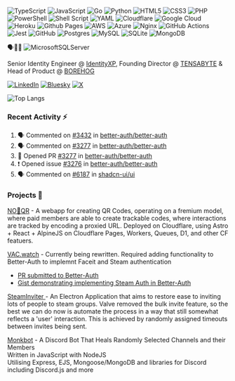![TypeScript](https://img.shields.io/badge/TypeScript-3178C6.svg?style=for-the-badge&logo=TypeScript&logoColor=white)
![JavaScript](https://img.shields.io/badge/javascript-%23323330.svg?style=for-the-badge&logo=javascript&logoColor=%23F7DF1E)
![Go](https://img.shields.io/badge/go-%2300ADD8.svg?style=for-the-badge&logo=go&logoColor=white)
![Python](https://img.shields.io/badge/python-3670A0?style=for-the-badge&logo=python&logoColor=ffdd54)
![HTML5](https://img.shields.io/badge/html5-%23E34F26.svg?style=for-the-badge&logo=html5&logoColor=white)
![CSS3](https://img.shields.io/badge/css3-%231572B6.svg?style=for-the-badge&logo=css3&logoColor=white)
![PHP](https://img.shields.io/badge/php-%23777BB4.svg?style=for-the-badge&logo=php&logoColor=white)
![PowerShell](https://img.shields.io/badge/PowerShell-%235391FE.svg?style=for-the-badge&logo=powershell&logoColor=white)
![Shell Script](https://img.shields.io/badge/shell_script-%23121011.svg?style=for-the-badge&logo=gnu-bash&logoColor=white)
![YAML](https://img.shields.io/badge/yaml-%23ffffff.svg?style=for-the-badge&logo=yaml&logoColor=151515)
![Cloudflare](https://img.shields.io/badge/Cloudflare-F38020?style=for-the-badge&logo=Cloudflare&logoColor=white)
![Google Cloud](https://img.shields.io/badge/GoogleCloud-%234285F4.svg?style=for-the-badge&logo=google-cloud&logoColor=white)
![Heroku](https://img.shields.io/badge/heroku-%23430098.svg?style=for-the-badge&logo=heroku&logoColor=white)
![Github Pages](https://img.shields.io/badge/github%20pages-121013?style=for-the-badge&logo=github&logoColor=white)
![AWS](https://img.shields.io/badge/AWS-%23FF9900.svg?style=for-the-badge&logo=amazon-aws&logoColor=white)
![Azure](https://img.shields.io/badge/azure-%230072C6.svg?style=for-the-badge&logo=microsoftazure&logoColor=white)
![Nginx](https://img.shields.io/badge/nginx-%23009639.svg?style=for-the-badge&logo=nginx&logoColor=white)
![GitHub Actions](https://img.shields.io/badge/github%20actions-%232671E5.svg?style=for-the-badge&logo=githubactions&logoColor=white)
![Jest](https://img.shields.io/badge/-jest-%23C21325?style=for-the-badge&logo=jest&logoColor=white)
![GitHub](https://img.shields.io/badge/github-%23121011.svg?style=for-the-badge&logo=github&logoColor=white)
![Postgres](https://img.shields.io/badge/postgres-%23316192.svg?style=for-the-badge&logo=postgresql&logoColor=white)
![MySQL](https://img.shields.io/badge/mysql-4479A1.svg?style=for-the-badge&logo=mysql&logoColor=white)
![SQLite](https://img.shields.io/badge/sqlite-%2307405e.svg?style=for-the-badge&logo=sqlite&logoColor=white)
![MongoDB](https://img.shields.io/badge/MongoDB-%234ea94b.svg?style=for-the-badge&logo=mongodb&logoColor=white)

🗣️🖕🏼 ![MicrosoftSQLServer](https://img.shields.io/badge/Microsoft%20SQL%20Server-CC2927?style=for-the-badge&logo=microsoft%20sql%20server&logoColor=white)


Senior Identity Engineer @ [IdentityXP](https://identityxp.com), Founding Director @ [TENSABYTE](https://tensabyte.com.au) & Head of Product @ [BOREHOG](https://borehog.net/)

[![LinkedIn](https://img.shields.io/badge/linkedin-%230077B5.svg?style=for-the-badge&logo=linkedin&logoColor=white)](https://www.linkedin.com/in/whats-a-mattr/)
[![Bluesky](https://img.shields.io/badge/BlueSky-darkblue?style=for-the-badge&logoColor=white&logo=bluesky)](https://bsky.app/profile/whatsamattr.dev)
[![X](https://img.shields.io/badge/X-%23000000.svg?style=for-the-badge&logo=X&logoColor=white)](https://x.com/MattasaurusRuss)



![Top Langs](https://github-readme-stats.vercel.app/api/top-langs/?username=Whats-A-MattR&layout=compact&theme=dracula)

### Recent Activity ⚡️
<!--START_SECTION:activity-->
1. 🗣 Commented on [#3432](https://github.com/better-auth/better-auth/pull/3432#issuecomment-3238809980) in [better-auth/better-auth](https://github.com/better-auth/better-auth)
2. 🗣 Commented on [#3277](https://github.com/better-auth/better-auth/pull/3277#issuecomment-3041231781) in [better-auth/better-auth](https://github.com/better-auth/better-auth)
3. 💪 Opened PR [#3277](https://github.com/better-auth/better-auth/pull/3277) in [better-auth/better-auth](https://github.com/better-auth/better-auth)
4. ❗ Opened issue [#3276](https://github.com/better-auth/better-auth/issues/3276) in [better-auth/better-auth](https://github.com/better-auth/better-auth)
5. 🗣 Commented on [#6187](https://github.com/shadcn-ui/ui/issues/6187#issuecomment-3034756233) in [shadcn-ui/ui](https://github.com/shadcn-ui/ui)
<!--END_SECTION:activity-->

### Projects 🔨

[NO💩QR](https://nobsqr.com) - A webapp for creating QR Codes, operating on a fremium model, where paid members are able to create trackable codes, where interactions are tracked by encoding a proxied URL. 
Deployed on Cloudflare, using Astro + React + AlpineJS on Cloudflare Pages, Workers, Queues, D1, and other CF featuers. 

[VAC.watch](https://vac.watch) - Currently being rewritten. Required adding functionality to Better-Auth to implemnt Faceit and Steam authentication
* [PR submitted to Better-Auth ](https://github.com/better-auth/better-auth/pull/3140)
* [Gist demonstrating implementing Steam Auth in Better-Auth](https://gist.github.com/Whats-A-MattR/5bce5574e568e8d8e6be55cf692df3a1)
    
[SteamInviter ](https://steaminviter.scriptedadventures.net/) - An Electron Application that aims to restore ease to inviting lots of people to steam groups. Valve removed the bulk invite feature, so the best we can do now is automate the process in a way that still somewhat reflects a 'user' interaction. 
This is achieved by randomly assigned timeouts between invites being sent. 
    
[Monkbot](https://discordmonk.com) - A Discord Bot That Heals Randomly Selected Channels and their Members  
Written in JavaScript with NodeJS  
Utilising Express, EJS, Mongoose/MongoDB and libraries for Discord including Discord.js and more



    
<!---
Whats-A-MattR/Whats-A-MattR is a ✨ special ✨ repository because its `README.md` (this file) appears on your GitHub profile.
You can click the Preview link to take a look at your changes.
--->
